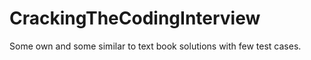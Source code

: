 # CrackingTheCodingInterview
Some own and some similar to text book solutions with few test cases.

